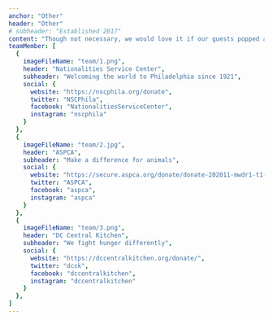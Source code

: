 ```yaml
---
anchor: "Other"
header: "Other"
# subheader: "Established 2017"
content: "Though not necessary, we would love it if our guests popped a bottle of Champagne instead of a gift to honor the start of our marriage. In the spirit of the giving season, please feel encouraged to donate to Nationalities Service Center (where Caitlin used to work!), or another of our favorite charities, the American Society for the Prevention of Cruelty to Animals."
teamMember: [
  {
    imageFileName: "team/1.png",
    header: "Nationalities Service Center",
    subheader: "Welcoming the world to Philadelphia since 1921",
    social: {
      website: "https://nscphila.org/donate",
      twitter: "NSCPhila",
      facebook: "NationalitiesServiceCenter",
      instagram: "nscphila"
    }
  },
  {
    imageFileName: "team/2.jpg",
    header: "ASPCA",
    subheader: "Make a difference for animals",
    social: {
      website: "https://secure.aspca.org/donate/donate-202011-mwdr1-t1-p1?ms=wb_top_homepage-donate&initialms=wb_top_homepage-donate&pcode=WEBMEMBER&lpcode=WEBGUARD",
      twitter: "ASPCA",
      facebook: "aspca",
      instagram: "aspca"
    }
  },
  {
    imageFileName: "team/3.png",
    header: "DC Central Kitchen",
    subheader: "We fight hunger differently",
    social: {
      website: "https://dccentralkitchen.org/donate/",
      twitter: "dcck",
      facebook: "dccentralkitchen",
      instagram: "dccentralkitchen"
    }
  },
]
---
```

